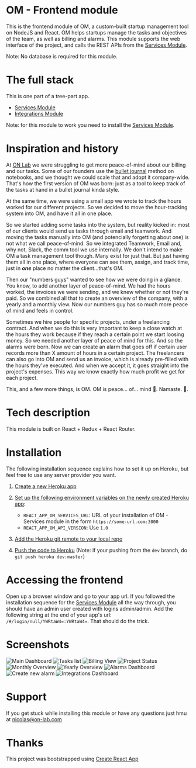 # OM - Frontend module
This is the frontend module of OM, a custom-built startup management tool on NodeJS and React. OM helps startups manage the tasks and objectives of the team, as well as billing and alarms. 
This module supports the web interface of the project, and calls the REST APIs from the [Services Module](https://github.com/nicolasalliaume/om-services).

Note: No database is required for this module.

# The full stack
This is one part of a tree-part app.
   * [Services Module](https://github.com/nicolasalliaume/om-services)
   * [Integrations Module](https://github.com/nicolasalliaume/om-integrations)
   
Note: for this module to work you need to install the [Services Module](https://github.com/nicolasalliaume/om-services).

# Inspiration and history

At [ON Lab](http://on-lab.com) we were struggling to get more peace-of-mind about our billing and our tasks. Some of our founders use the [bullet journal](http://bulletjournal.com) method on notebooks, and we thought we could scale that and adopt it company-wide. That's how the first version of OM was born: just as a tool to keep track of the tasks at hand in a bullet journal kinda style.

At the same time, we were using a small app we wrote to track the hours worked for our different projects. So we decided to move the hour-tracking system into OM, and have it all in one place.

So we started adding some tasks into the system, but reality kicked in: most of our clients would send us tasks through email and teamwork. And moving the tasks manually into OM (and potencially forgetting about one) is not what we call peace-of-mind. So we integrated Teamwork, Email and, why not, Slack, the comm tool we use internally. We don't intend to make OM a task management tool though. Many exist for just that. But just having them all in one place, where everyone can see them, assign, and track time, just in ***one*** place no matter the client...that's OM.

Then our "numbers guys" wanted to see how we were doing in a glance. You know, to add another layer of peace-of-mind. We had the hours worked, the invoices we were sending, and we knew whether or not they're paid. So we combined all that to create an overview of the company, with a yearly and a monthly view. Now our numbers guy has so much more peace of mind and feels in control.

Sometimes we hire people for specific projects, under a freelancing contract. And when we do this is very important to keep a close watch at the hours they work because if they reach a certain point we start loosing money. So we needed another layer of peace of mind for this. And so the alarms were born. Now we can create an alarm that goes off if certain user records more than X amount of hours in a certain project. The freelancers can also go into OM and send us an invoice, which is already pre-filled with the hours they've executed. And when we accept it, it goes straight into the project's expenses. This way we know exactly how much profit we get for each project.

This, and a few more things, is OM. OM is peace... of... mind 🙌. Namaste. 🙏.

# Tech description

This module is built on React + Redux + React Router.

# Installation
The following installation sequence explains how to set it up on Heroku, but feel free to use any server provider you want.

1. [Create a new Heroku app](https://devcenter.heroku.com/articles/creating-apps)

2. [Set up the following environment variables on the newly created Heroku app](https://devcenter.heroku.com/articles/config-vars#managing-config-vars):
    * `REACT_APP_OM_SERVICES_URL`: URL of your installation of OM - Services module in the form `https://some-url.com:3000`
    * `REACT_APP_OM_API_VERSION`: Use `1.0`
    
3. [Add the Heroku git remote to your local repo](https://devcenter.heroku.com/articles/git#creating-a-heroku-remote)

4. [Push the code to Heroku](https://devcenter.heroku.com/articles/git#deploying-code) (Note: if your pushing from the `dev` branch, do `git push heroku dev:master`)

# Accessing the frontend

Open up a browser window and go to your app url.
If you followed the installation sequence for the [Services Module](https://github.com/nicolasalliaume/om-services) all the way through, you should have an admin user created with logins admin/admin. Add the following string at the end of your app's url: `/#/login/null/YWRtaW4=:YWRtaW4=`. That should do the trick.

# Screenshots

![Main Dashboard](https://s3-us-west-2.amazonaws.com/onlab-tmp-bucket/om-screenshots/1.png "Main Dashboard")
![Tasks list](https://s3-us-west-2.amazonaws.com/onlab-tmp-bucket/om-screenshots/2.png "Tasks list")
![Billing View](https://s3-us-west-2.amazonaws.com/onlab-tmp-bucket/om-screenshots/3.png "Billing view")
![Project Status](https://s3-us-west-2.amazonaws.com/onlab-tmp-bucket/om-screenshots/4.png "Project Status")
![Monthly Overview](https://s3-us-west-2.amazonaws.com/onlab-tmp-bucket/om-screenshots/5.png "Monthly Overview")
![Yearly Overview](https://s3-us-west-2.amazonaws.com/onlab-tmp-bucket/om-screenshots/6.png "Yearly Overview")
![Alarms Dashboard](https://s3-us-west-2.amazonaws.com/onlab-tmp-bucket/om-screenshots/7.png "Alarms Dashboard")
![Create new alarm](https://s3-us-west-2.amazonaws.com/onlab-tmp-bucket/om-screenshots/8.png "Create new alarm")
![Integrations Dashboard](https://s3-us-west-2.amazonaws.com/onlab-tmp-bucket/om-screenshots/9.png "Integrations Dashboard")

# Support
If you get stuck while installing this module or have any questions just hmu at nicolas@on-lab.com

# Thanks
This project was bootstrapped using [Create React App](https://github.com/facebookincubator/create-react-app)
